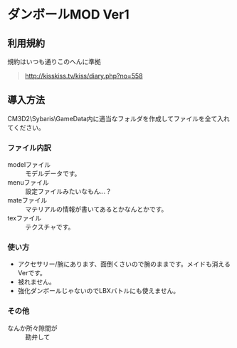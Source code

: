 # ダンボールMOD Ver1
## 利用規約
規約はいつも通りこのへんに準拠  
> <http://kisskiss.tv/kiss/diary.php?no=558>
## 導入方法
CM3D2\Sybaris\GameData内に適当なフォルダを作成してファイルを全て入れてください。 
### ファイル内訳 
<dl>
    <dt>modelファイル<dt>
    <dd>モデルデータです。</dd>
    <dt>menuファイル<dt>
    <dd>設定ファイルみたいなもん…？</dd>
    <dt>mateファイル<dt>
    <dd>マテリアルの情報が書いてあるとかなんとかです。</dd>
    <dt>texファイル<dt>
    <dd>テクスチャです。</dd>
</dl>

### 使い方
* アクセサリー/腕にあります、面倒くさいので腕のままです。メイドも消えるVerです。
* 被れません。
* 強化ダンボールじゃないのでLBXバトルにも使えません。
### その他
<dl>
    <dt>なんか所々隙間が</dt>
    <dd>勘弁して</dd>
</dl>
